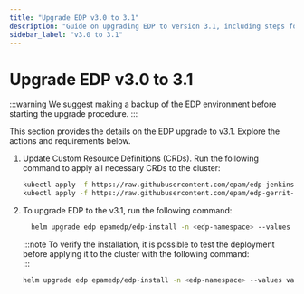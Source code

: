 ```yaml
---
title: "Upgrade EDP v3.0 to 3.1"
description: "Guide on upgrading EDP to version 3.1, including steps for updating Custom Resource Definitions and performing the upgrade procedure."
sidebar_label: "v3.0 to 3.1"
---
```

<!-- markdownlint-disable MD025 -->

# Upgrade EDP v3.0 to 3.1

<head>
  <link rel="canonical" href="https://docs.kuberocketci.io/docs/operator-guide/upgrade/upgrade-edp-3.1" />
</head>

:::warning
  We suggest making a backup of the EDP environment before starting the upgrade procedure.
:::

This section provides the details on the EDP upgrade to v3.1. Explore the actions and requirements below.

1. Update Custom Resource Definitions (CRDs). Run the following command to apply all necessary CRDs to the cluster:

    ```bash
    kubectl apply -f https://raw.githubusercontent.com/epam/edp-jenkins-operator/v2.13.2/deploy-templates/crds/v2.edp.epam.com_jenkins.yaml
    kubectl apply -f https://raw.githubusercontent.com/epam/edp-gerrit-operator/v2.13.4/deploy-templates/crds/v2.edp.epam.com_gerrits.yaml
    ```

2. To upgrade EDP to the v3.1, run the following command:

    ```bash
      helm upgrade edp epamedp/edp-install -n <edp-namespace> --values values.yaml --version=3.1.0
    ```

    :::note
      To verify the installation, it is possible to test the deployment before applying it to the cluster with the following command:<br />
    :::

    ```bash
    helm upgrade edp epamedp/edp-install -n <edp-namespace> --values values.yaml --version=3.1.0  --dry-run
    ```
